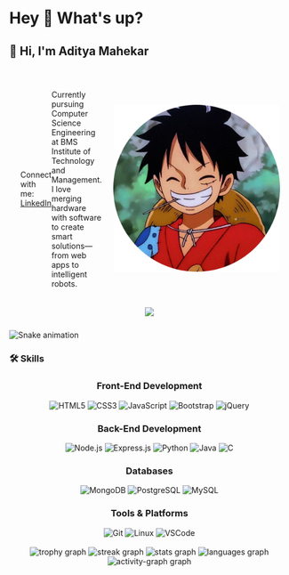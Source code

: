 <h1 align="left">Hey 👋 What's up?</h1>

###

<h2 align="left">👋 Hi, I'm Aditya Mahekar</h2>

###



###
<div style="display: flex; align-items: center; justify-content: space-between; padding: 20px;">
 <p>
      <span>Connect with me:</span> 
      <a href="https://www.linkedin.com/in/aditya-mahekar" target="_blank">LinkedIn</a>
    </p>
  <!-- Left Content -->
  <div style="flex: 1; padding-right: 20px; align="left">
    <p>
      Currently pursuing Computer Science Engineering at BMS Institute of Technology and Management.<br>
      I love merging hardware with software to create smart solutions—from web apps to intelligent robots.
    </p>
    <p>
    
  </div>

  <!-- Right Image -->
  <div style="flex-shrink: 0;">
    <img src="./luffy.jpg" alt="Aditya" height="300" />
  </div>

</div>


<div align="center">
  <img src="https://profile-counter.glitch.me/adityamahekar/count.svg?"  />
</div>

###

<img src="https://raw.githubusercontent.com/adityamahekar/adityamahekar/output/snake.svg" alt="Snake animation"/>

###

### 🛠️ Skills
<div align="center">
  <!-- Front-End -->
  <h3>Front-End Development</h3>
  <img src="https://cdn.jsdelivr.net/gh/devicons/devicon/icons/html5/html5-original.svg" height="40" alt="HTML5" />
  <img src="https://cdn.jsdelivr.net/gh/devicons/devicon/icons/css3/css3-original.svg" height="40" alt="CSS3" />
  <img src="https://cdn.jsdelivr.net/gh/devicons/devicon/icons/javascript/javascript-original.svg" height="40" alt="JavaScript" />
  <img src="https://cdn.jsdelivr.net/gh/devicons/devicon/icons/bootstrap/bootstrap-original.svg" height="40" alt="Bootstrap" />
  <img src="https://cdn.jsdelivr.net/gh/devicons/devicon/icons/jquery/jquery-original.svg" height="40" alt="jQuery" />

  <!-- Back-End -->
  <h3>Back-End Development</h3>
  <img src="https://cdn.jsdelivr.net/gh/devicons/devicon/icons/nodejs/nodejs-original.svg" height="40" alt="Node.js" />
  <img src="https://cdn.jsdelivr.net/gh/devicons/devicon/icons/express/express-original.svg" height="40" alt="Express.js" />
  <img src="https://cdn.jsdelivr.net/gh/devicons/devicon/icons/python/python-original.svg" height="40" alt="Python" />
  <img src="https://cdn.jsdelivr.net/gh/devicons/devicon/icons/java/java-original.svg" height="40" alt="Java" />
  <img src="https://cdn.jsdelivr.net/gh/devicons/devicon/icons/c/c-original.svg" height="40" alt="C" />

  <!-- Databases -->
  <h3>Databases</h3>
  <img src="https://cdn.jsdelivr.net/gh/devicons/devicon/icons/mongodb/mongodb-original.svg" height="40" alt="MongoDB" />
  <img src="https://cdn.jsdelivr.net/gh/devicons/devicon/icons/postgresql/postgresql-original.svg" height="40" alt="PostgreSQL" />
  <img src="https://cdn.jsdelivr.net/gh/devicons/devicon/icons/mysql/mysql-original.svg" height="40" alt="MySQL" />

  <!-- Tools -->
  <h3>Tools & Platforms</h3>
  <img src="https://cdn.jsdelivr.net/gh/devicons/devicon/icons/git/git-original.svg" height="40" alt="Git" />
  <img src="https://cdn.jsdelivr.net/gh/devicons/devicon/icons/linux/linux-original.svg" height="40" alt="Linux" />
  <img src="https://cdn.jsdelivr.net/gh/devicons/devicon/icons/vscode/vscode-original.svg" height="40" alt="VSCode" />
</div>


<br clear="both">

<div align="center">
  <img src="https://github-profile-trophy.vercel.app?username=adityamahekar&theme=radical&column=-1&row=1&margin-w=8&margin-h=8&no-bg=false&no-frame=false&order=4" height="150" alt="trophy graph"  />
  <img src="https://streak-stats.demolab.com?user=adityamahekar&locale=en&mode=daily&theme=dark&hide_border=false&border_radius=5&order=3" height="145" alt="streak graph"  />
  <img src="https://github-readme-stats.vercel.app/api?username=adityamahekar&hide_title=false&hide_rank=false&show_icons=true&include_all_commits=true&count_private=true&disable_animations=false&theme=radical&locale=en&hide_border=false&order=1" height="150" alt="stats graph"  />
  <img src="https://github-readme-stats.vercel.app/api/top-langs?username=adityamahekar&locale=en&hide_title=false&layout=compact&card_width=320&langs_count=10&theme=radical&hide_border=false&order=2" height="200" alt="languages graph"  />
  <img src="https://github-readme-activity-graph.vercel.app/graph?username=adityamahekar&radius=16&theme=redical&area=true&order=5" height="300" alt="activity-graph graph"  />
</div>

###
